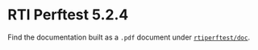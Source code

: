 # RTI Perftest 5.2.4

Find the documentation built as a `.pdf` document under [`rtiperftest/doc`](doc/RTI_ConnextDDS_PerformanceTest_GettingStarted.pdf).